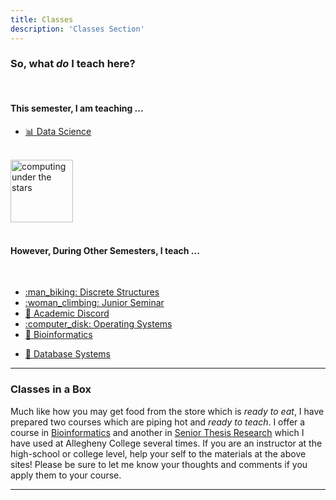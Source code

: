 ```yaml
---
title: Classes
description: 'Classes Section'
---
```

### So, what _**do**_ I teach here?

<center>
&#x200B;
</center>

#### This semester, I am teaching ...

- [:bar_chart: Data Science](/classes/dataanalytics/dataanalytics)

<center>
&#x200B;
</center>

<img src="/images/main/starComputing1.jpg" alt="computing under the stars" width="100"/>

<!-- <img src="/images/main/starComputing1.jpg" alt="computing under the stars" width="100" height="400"/> -->

<!-- add a line drop -->
<center>
&#x200B;
</center>

#### However, During Other Semesters, I teach ...

<!-- add a line drop --> 
<center>
&#x200B;
</center>

- [:man_biking: Discrete Structures](/classes/discretestructures/)
- [:woman_climbing: Junior Seminar](/classes/juniorseminar/juniorseminar/)
- [:compass: Academic Discord](/classes/academicdiscord/academicdiscord/)
- [:computer_disk: Operating Systems](/classes/operatingsystems/operatingsystems/)
- [:dna: Bioinformatics](/classes/bioinformatics/bioinformatics/)
<!-- need to go to index on discretestructures since there are "blog files" to host there... -->
- [:thread: Database Systems](/classes/databasesystems/databasesystems/)

---

### Classes in a Box

Much like how you may get food from the store which is _ready to eat_, I have prepared two courses which are piping hot and _ready to teach_. I offer a course in [Bioinformatics](https://computationalbioinformatics.com/) and another in [Senior Thesis Research](https://devisingresearch.com/) which I have used at Allegheny College several times. If you are an instructor at the high-school or college level, help your self to the materials at the above sites! Please be sure to let me know your thoughts and comments if you apply them to your course.

---

<!-- ### Descriptions -->
